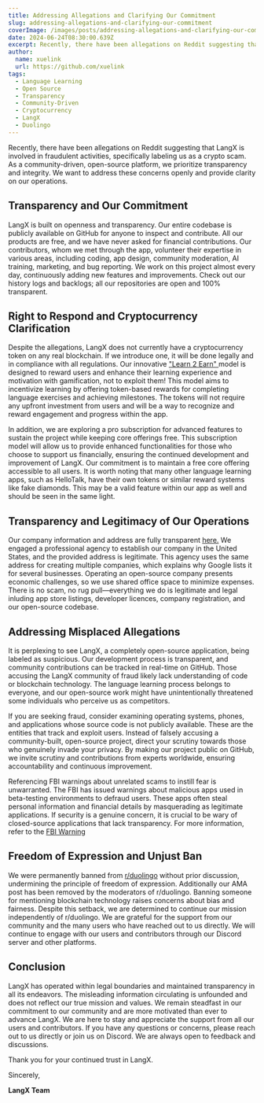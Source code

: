 ```yaml
---
title: Addressing Allegations and Clarifying Our Commitment
slug: addressing-allegations-and-clarifying-our-commitment
coverImage: /images/posts/addressing-allegations-and-clarifying-our-commitment.png
date: 2024-06-24T08:30:00.639Z
excerpt: Recently, there have been allegations on Reddit suggesting that LangX is involved in fraudulent activities, specifically labeling us as a crypto scam. As a community-driven, open-source platform, we prioritize transparency and integrity. We want to address these concerns openly and provide clarity on our operations.
author:
  name: xuelink
  url: https://github.com/xuelink
tags:
  - Language Learning
  - Open Source
  - Transparency
  - Community-Driven
  - Cryptocurrency
  - LangX
  - Duolingo
---
```


<script>
  import Callout from "$lib/components/molecules/Callout.svelte";
  import Image from "$lib/components/atoms/Image.svelte";
</script>

<Callout type="info">
Recently, there have been allegations on Reddit suggesting that LangX is involved in fraudulent activities, specifically labeling us as a crypto scam. As a community-driven, open-source platform, we prioritize transparency and integrity. We want to address these concerns openly and provide clarity on our operations.</Callout>

## Transparency and Our Commitment

LangX is built on openness and transparency. Our entire codebase is publicly available on GitHub for anyone to inspect and contribute. All our products are free, and we have never asked for financial contributions. Our contributors, whom we met through the app, volunteer their expertise in various areas, including coding, app design, community moderation, AI training, marketing, and bug reporting. We work on this project almost every day, continuously adding new features and improvements. Check out our history logs and backlogs; all our repositories are open and 100% transparent.

## Right to Respond and Cryptocurrency Clarification

Despite the allegations, LangX does not currently have a cryptocurrency token on any real blockchain. If we introduce one, it will be done legally and in compliance with all regulations. Our innovative <a href="https://token.langx.io"> "Learn 2 Earn" </a> model is designed to reward users and enhance their learning experience and motivation with gamification, not to exploit them! This model aims to incentivize learning by offering token-based rewards for completing language exercises and achieving milestones. The tokens will not require any upfront investment from users and will be a way to recognize and reward engagement and progress within the app.

In addition, we are exploring a pro subscription for advanced features to sustain the project while keeping core offerings free. This subscription model will allow us to provide enhanced functionalities for those who choose to support us financially, ensuring the continued development and improvement of LangX. Our commitment is to maintain a free core offering accessible to all users. It is worth noting that many other language learning apps, such as HelloTalk, have their own tokens or similar reward systems like fake diamonds. This may be a valid feature within our app as well and should be seen in the same light.

## Transparency and Legitimacy of Our Operations

Our company information and address are fully transparent <a href="https://wyobiz.wyo.gov/Business/FilingDetails.aspx?eFNum=071240063191098064186220195047231192021032057083" target="_blank">here.</a> We engaged a professional agency to establish our company in the United States, and the provided address is legitimate. This agency uses the same address for creating multiple companies, which explains why Google lists it for several businesses. Operating an open-source company presents economic challenges, so we use shared office space to minimize expenses. There is no scam, no rug pull—everything we do is legitimate and legal inluding app store listings, developer licences, company registration, and our open-source codebase.

## Addressing Misplaced Allegations

It is perplexing to see LangX, a completely open-source application, being labeled as suspicious. Our development process is transparent, and community contributions can be tracked in real-time on GitHub. Those accusing the LangX community of fraud likely lack understanding of code or blockchain technology. The language learning process belongs to everyone, and our open-source work might have unintentionally threatened some individuals who perceive us as competitors.

If you are seeking fraud, consider examining operating systems, phones, and applications whose source code is not publicly available. These are the entities that track and exploit users. Instead of falsely accusing a community-built, open-source project, direct your scrutiny towards those who genuinely invade your privacy. By making our project public on GitHub, we invite scrutiny and contributions from experts worldwide, ensuring accountability and continuous improvement.

<Callout type="warning">
Referencing FBI warnings about unrelated scams to instill fear is unwarranted. The FBI has issued warnings about malicious apps used in beta-testing environments to defraud users. These apps often steal personal information and financial details by masquerading as legitimate applications. If security is a genuine concern, it is crucial to be wary of closed-source applications that lack transparency. For more information, refer to the <a href="https://www.ic3.gov/Media/Y2023/PSA230814" target="_blank"> FBI Warning</a></Callout>

## Freedom of Expression and Unjust Ban

We were permanently banned from <a href="https://www.reddit.com/r/duolingo/" target="blank">r/duolingo</a> without prior discussion, undermining the principle of freedom of expression. Additionally our AMA post has been removed by the moderators of r/duolingo. Banning someone for mentioning blockchain technology raises concerns about bias and fairness. Despite this setback, we are determined to continue our mission independently of r/duolingo. We are grateful for the support from our community and the many users who have reached out to us directly. We will continue to engage with our users and contributors through our Discord server and other platforms.

## Conclusion

LangX has operated within legal boundaries and maintained transparency in all its endeavors. The misleading information circulating is unfounded and does not reflect our true mission and values. We remain steadfast in our commitment to our community and are more motivated than ever to advance LangX. We are here to stay and appreciate the support from all our users and contributors. If you have any questions or concerns, please reach out to us directly or join us on Discord. We are always open to feedback and discussions.

Thank you for your continued trust in LangX.

Sincerely,

**LangX Team**